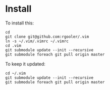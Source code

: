 Install
=======

To install this:

    cd
    git clone git@github.com:rgooler/.vim 
    ln -s ~/.vim/.vimrc ~/.vimrc 
    cd .vim
    git submodule update --init --recursive
    git submodule foreach git pull origin master 


To keep it updated:

    cd ~/.vim
    git submodule update --init --recursive
    git submodule foreach git pull origin master
